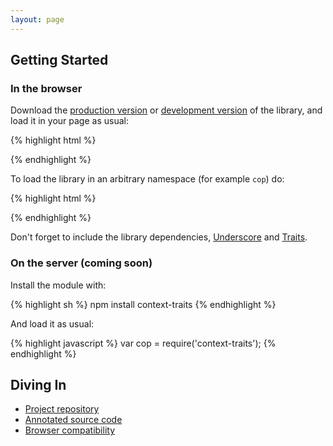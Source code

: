 ```yaml
---
layout: page
---
```


Getting Started
---------------

### In the browser

Download the [production version] or [development version] of the library, and load it in your page as usual:

{% highlight html %}
<script src="context-traits.js"></script>
{% endhighlight %}

To load the library in an arbitrary namespace (for example `cop`) do:

{% highlight html %}
<script>this.exports = cop;</script>
<script src="context-traits.js"></script>
{% endhighlight %}

Don't forget to include the library dependencies, [Underscore] and
[Traits].

### On the server (coming soon)

Install the module with:

{% highlight sh %}
npm install context-traits
{% endhighlight %}

And load it as usual:

{% highlight javascript %}
var cop = require('context-traits');
{% endhighlight %}

Diving In
---------

- [Project repository](https://github.com/tagae/context-traits)
- [Annotated source code](docs/prologue.html)
- [Browser compatibility](test/)


[production version]: https://raw.github.com/tagae/context-traits/gh-pages/dist/context-traits.min.js
[development version]: https://raw.github.com/tagae/context-traits/gh-pages/dist/context-traits.js
[Underscore]: http://documentcloud.github.com/underscore/
[Traits]: http://traitsjs.org/
